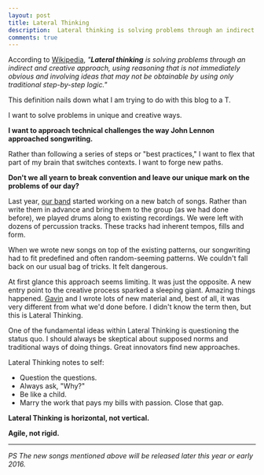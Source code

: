 ```yaml
---
layout: post
title: Lateral Thinking
description:  Lateral thinking is solving problems through an indirect and creative approach.
comments: true
---
```

According to [Wikipedia](http://en.wikipedia.org/wiki/Lateral_thinking), *"**Lateral thinking** is solving problems through an indirect and creative approach, using reasoning that is not immediately obvious and involving ideas that may not be obtainable by using only traditional step-by-step logic."*

This definition nails down what I am trying to do with this blog to a T.

I want to solve problems in unique and creative ways.

**I want to approach technical challenges the way John Lennon approached songwriting.**

Rather than following a series of steps or "best practices," I want to flex that part of my brain that switches contexts. I want to forge new paths.

**Don't we all yearn to break convention and leave our unique mark on the problems of our day?**

Last year, [our band](https://ifyouwannas.bandcamp.com/album/island-diplomacy-2009) started working on a new batch of songs.  Rather than write them in advance and bring them to the group (as we had done before), we played drums along to existing recordings.  We were left with dozens of percussion tracks. These tracks had inherent tempos, fills and form.

When we wrote new songs on top of the existing patterns, our songwriting had to fit predefined and often random-seeming patterns.  We couldn't fall back on our usual bag of tricks.  It felt dangerous.

At first glance this approach seems limiting.  It was just the opposite.  A new entry point to the creative process sparked a sleeping giant.  Amazing things happened.  [Gavin](https://gavinconner.bandcamp.com/album/voil-2013) and I wrote lots of new material and, best of all, it was very different from what we'd done before.  I didn't know the term then, but this is Lateral Thinking.

One of the fundamental ideas within Lateral Thinking is questioning the status quo.  I should always be skeptical about supposed norms and traditional ways of doing things. Great innovators find new approaches.

Lateral Thinking notes to self:

  - Question the questions.
  - Always ask, "Why?"
  - Be like a child.
  - Marry the work that pays my bills with passion. Close that gap.

**Lateral Thinking is horizontal, not vertical.**

**Agile, not rigid.**

---
*PS The new songs mentioned above will be released later this year or early 2016.*
